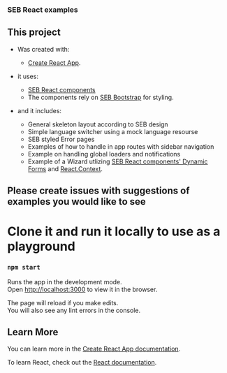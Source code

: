 ### SEB React examples

## This project

- Was created with:

  - [Create React App](https://facebook.github.io/create-react-app).

- it uses:

  - [SEB React components](https://sebgroup.github.io/react-components/docs/getting-started)
  - The components rely on [SEB Bootstrap](https://github.com/sebgroup/bootstrap) for styling.

- and it includes:
  - General skeleton layout according to SEB design
  - Simple language switcher using a mock language resourse
  - SEB styled Error pages
  - Examples of how to handle in app routes with sidebar navigation
  - Example on handling global loaders and notifications
  - Example of a Wizard utlizing [SEB React components' Dynamic Forms](https://sebgroup.github.io/react-components/docs/dynamic-forms) and [React.Context](https://reactjs.org/docs/context.html).

## Please create issues with suggestions of examples you would like to see

# Clone it and run it locally to use as a playground

### `npm start`

Runs the app in the development mode.<br />
Open [http://localhost:3000](http://localhost:3000) to view it in the browser.

The page will reload if you make edits.<br />
You will also see any lint errors in the console.

## Learn More

You can learn more in the [Create React App documentation](https://facebook.github.io/create-react-app/docs/getting-started).

To learn React, check out the [React documentation](https://reactjs.org/).
